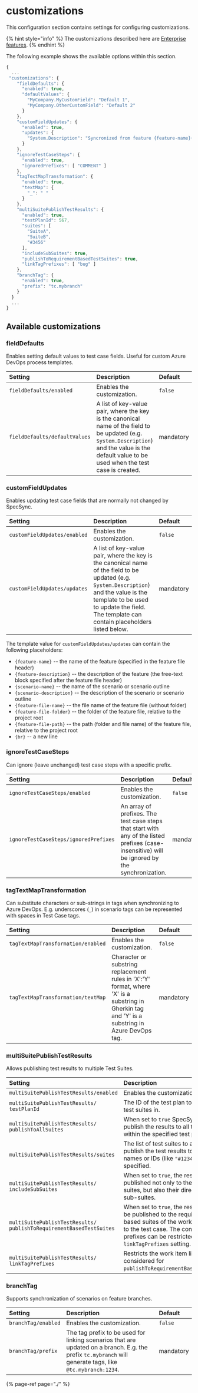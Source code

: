 # customizations

This configuration section contains settings for configuring customizations.

{% hint style="info" %}
The customizations described here are [Enterprise features](../../licensing.md).
{% endhint %}

The following example shows the available options within this section.

```javascript
{
  ...
 "customizations": {
    "fieldDefaults": {
      "enabled": true,
      "defaultValues": {
        "MyCompany.MyCustomField": "Default 1",
        "MyCompany.OtherCustomField": "Default 2"
      }
    },
    "customFieldUpdates": {
      "enabled": true,
      "updates": {
        "System.Description": "Syncronized from feature {feature-name}{br}{feature-description}"
      }
    },
    "ignoreTestCaseSteps": {
      "enabled": true,
      "ignoredPrefixes": [ "COMMENT" ]
    },
    "tagTextMapTransformation": {
      "enabled": true,
      "textMap": {
        "_": " "
      }
    },
    "multiSuitePublishTestResults": {
      "enabled": true,
      "testPlanId": 567,
      "suites": [
        "SuiteA",
        "SuiteB",
        "#3456"
      ],
      "includeSubSuites": true,
      "publishToRequirementBasedTestSuites": true,
      "linkTagPrefixes": [ "bug" ]
    },
    "branchTag": {
      "enabled": true,
      "prefix": "tc.mybranch"
    }
  }
  ...
}
```

## Available customizations

### fieldDefaults

Enables setting default values to test case fields. Useful for custom Azure DevOps process templates.

| Setting | Description | Default |
| :--- | :--- | :--- |
| `fieldDefaults/enabled` | Enables the customization. | `false` |
| `fieldDefaults/defaultValues` | A list of key-value pair, where the key is the canonical name of the field to be updated \(e.g. `System.Description`\) and the value is the default value to be used when the test case is created.  | mandatory |

### customFieldUpdates

Enables updating test case fields that are normally not changed by SpecSync.

| Setting | Description | Default |
| :--- | :--- | :--- |
| `customFieldUpdates/enabled` | Enables the customization. | `false` |
| `customFieldUpdates/updates` | A list of key-value pair, where the key is the canonical name of the field to be updated \(e.g. `System.Description`\) and the value is the template to be used to update the field. The template can contain placeholders listed below. | mandatory |

The template value for `customFieldUpdates/updates` can contain the following placeholders:

* `{feature-name}` -- the name of the feature \(specified in the feature file header\)
* `{feature-description}` -- the description of the feature \(the free-text block specified after the feature file header\)
* `{scenario-name}` -- the name of the scenario or scenario outline
* `{scenario-description}` -- the description of the scenario or scenario outline 
* `{feature-file-name}` -- the file name of the feature file \(without folder\)
* `{feature-file-folder}` -- the folder of the feature file, relative to the project root
* `{feature-file-path}` -- the path \(folder and file name\) of the feature file, relative to the project root
* `{br}` -- a new line

### ignoreTestCaseSteps

Can ignore \(leave unchanged\) test case steps with a specific prefix.

| Setting | Description | Default |
| :--- | :--- | :--- |
| `ignoreTestCaseSteps/enabled` | Enables the customization. | `false` |
| `ignoreTestCaseSteps/ignoredPrefixes` | An array of prefixes. The test case steps that start with any of the listed prefixes \(case-insensitive\) will be ignored by the synchronization. | mandatory |

### tagTextMapTransformation

Can substitute characters or sub-strings in tags when synchronizing to Azure DevOps. E.g. underscores \(`_`\) in scenario tags can be represented with spaces in Test Case tags.

| Setting | Description | Default |
| :--- | :--- | :--- |
| `tagTextMapTransformation/enabled` | Enables the customization. | `false` |
| `tagTextMapTransformation/textMap` | Character or substring replacement rules in 'X':'Y' format, where 'X' is a substring in Gherkin tag and 'Y' is a substring in Azure DevOps tag. | mandatory |

### multiSuitePublishTestResults

Allows publishing test results to multiple Test Suites.

| Setting | Description | Default |
| :--- | :--- | :--- |
| `multiSuitePublishTestResults/enabled` | Enables the customization. | `false` |
| `multiSuitePublishTestResults/ testPlanId` | The ID of the test plan to search the test suites in. | mandatory |
| `multiSuitePublishTestResults/ publishToAllSuites` | When set to `true` SpecSync will publish the results to all test suites within the specified test plan. | `false` |
| `multiSuitePublishTestResults/suites` | The list of test suites to additionally publish the test results to. Test suite names or IDs \(like `"#1234"`\) can be specified. | empty list |
| `multiSuitePublishTestResults/ includeSubSuites` | When set to `true`, the results will be published not only to the specified suites, but also their direct or indirect sub-suites. | `false` |
| `multiSuitePublishTestResults/ publishToRequirementBasedTestSuites` | When set to `true`, the results will also be published to the requirement-based suites of the work items linked to the test case. The considered link prefixes can be restricted using the `linkTagPrefixes` setting. | `false` |
| `multiSuitePublishTestResults/ linkTagPrefixes` | Restricts the work item links to be considered for `publishToRequirementBasedTestSuites`. | all links are considered |

### branchTag

Supports synchronization of scenarios on feature branches.

| Setting | Description | Default |
| :--- | :--- | :--- |
| `branchTag/enabled` | Enables the customization. | `false` |
| `branchTag/prefix` | The tag prefix to be used for linking scenarios that are updated on a branch. E.g. the prefix `tc.mybranch` will generate tags, like `@tc.mybranch:1234`. | mandatory |

{% page-ref page="./" %}

